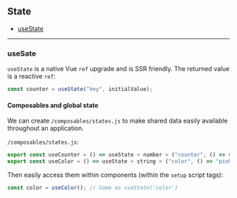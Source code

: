 ## State

- [useState](#useSate)

---

### useSate

`useState` is a native Vue `ref` upgrade and is SSR friendly. The returned value is a reactive `ref`:

```js
const counter = useState("key", initialValue);
```

#### Composables and global state

We can create `/composables/states.js` to make shared data easily available throughout an application.

`/composables/states.js`:

```js
export const useCounter = () => useState < number > ("counter", () => 0);
export const useColor = () => useState < string > ("color", () => "pink");
```

Then easily access them within components (within the `setup` script tags):

```ts
const color = useColor(); // Same as useState('color')
```
